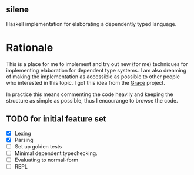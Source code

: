 ## silene

Haskell implementation for elaborating a dependently typed language.

# Rationale

This is a place for me to implement and try out new (for me) techniques for implementing
elaboration for dependent type systems.
I am also dreaming of making the implementation as accessible as possible to other people who
interested in this topic. I got this idea from the [Grace](http:https://github.com/Gabriella439/grace) project.

In practice this means commenting the code heavily and keeping the structure as simple as
possible, thus I encourange to browse the code.

## TODO for initial feature set

- [x] Lexing
- [x] Parsing
- [ ] Set up golden tests
- [ ] Minimal dependent typechecking.
- [ ] Evaluating to normal-form
- [ ] REPL
